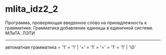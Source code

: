 # mlita_idz2_2
Программа, проверяющая введенное слово на принадлежность к грамматике. Грамматика:добавление единицы в единичной системе. МЛиТА. ЛЭТИ
________
автоматная грамматика
<s0> = '1' <s1>
<s1> = '1' <s1> | '+' <s2>
<s2> = '1' <s3>
<s3> = '=' <s4>
<s4> = '1' <s5>
<s5> = '1' <s5> | '\0'
